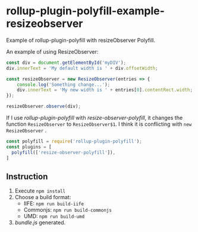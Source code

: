 # rollup-plugin-polyfill-example-resizeobserver

Example of rollup-plugin-polyfill with resizeObserver Polyfill.

An example of using ResizeObserver:

```javascript
const div = document.getElementById('myDIV');
div.innerText = 'My default width is ' + div.offsetWidth;

const resizeObserver = new ResizeObserver(entries => {
    console.log('Something change...');
    div.innerText = 'My new width is ' + entries[0].contentRect.width;
});

resizeObserver.observe(div);
```

If I use *rollup-plugin-polyfill* with *resize-observer-polyfill*, it changes the function `ResizeObserver` to `ResizeObserver$1`. I think it is conflicting with `new ResizeObserver` .

```javascript
const polyfill = require('rollup-plugin-polyfill');
const plugins = [
  polyfill(['resize-observer-polyfill']),
]
```

## Instruction

1. Execute `npm install`
2. Choose a build format:
    - IIFE: `npm run build-iife`
    - Commonjs: `npm run build-commonjs`
    - UMD: `npm run build-umd`
3. *bundle.js* generated.
